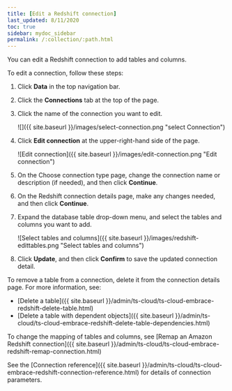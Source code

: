 ```yaml
---
title: [Edit a Redshift connection]
last_updated: 8/11/2020
toc: true
sidebar: mydoc_sidebar
permalink: /:collection/:path.html
---
```


You can edit a Redshift connection to add tables and columns.

To edit a connection, follow these steps:

1. Click **Data** in the top navigation bar.

2. Click the **Connections** tab at the top of the page.

3. Click the name of the connection you want to edit.

   ![]({{ site.baseurl }}/images/select-connection.png "select Connection")

4. Click **Edit connection** at the upper-right-hand side of the page.

   ![Edit connection]({{ site.baseurl }}/images/edit-connection.png "Edit connection")

5. On the Choose connection type page, change the connection name or description (if needed), and then click **Continue**.  

6. On the Redshift connection details page, make any changes needed, and then click **Continue**.

7. Expand the database table drop-down menu, and select the tables and columns you want to add.

    ![Select tables and columns]({{ site.baseurl }}/images/redshift-edittables.png "Select tables and columns")

8. Click **Update**, and then click **Confirm** to save the updated connection detail.

To remove a table from a connection, delete it from the connection details page. For more information, see:
- [Delete a table]({{ site.baseurl }}/admin/ts-cloud/ts-cloud-embrace-redshift-delete-table.html)
- [Delete a table with dependent objects]({{ site.baseurl }}/admin/ts-cloud/ts-cloud-embrace-redshift-delete-table-dependencies.html)

To change the mapping of tables and columns, see [Remap an Amazon Redshift connection]({{ site.baseurl }}/admin/ts-cloud/ts-cloud-embrace-redshift-remap-connection.html)

See the [Connection reference]({{ site.baseurl }}/admin/ts-cloud/ts-cloud-embrace-redshift-connection-reference.html) for details of connection parameters.
